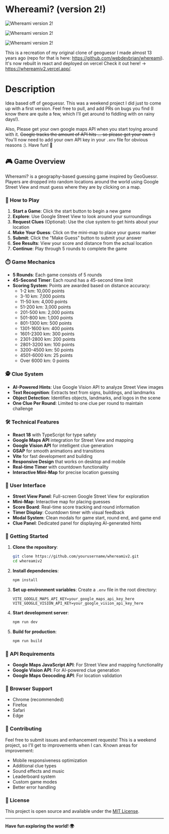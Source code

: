 Whereami? (version 2!)
========


![Whereami version 2!](https://i.imgur.com/ouB3ryy.png)

![Whereami version 2!](https://i.imgur.com/1RlHpxS.png)

![Whereami version 2!](https://i.imgur.com/TfgrDGY.png)

This is a recreation of my original clone of geoguessr I made almost 13 years ago (repo for that is here: https://github.com/webdevbrian/whereami). It's now rebuilt in react and deployed on vercel Check it out here! -> https://whereamiv2.vercel.app/.

# Description
Idea based off of geoguessr. This was a weekend project I did just to come up with a first version. Feel free to pull, and add PRs on bugs you find (I know there are quite a few, which I'll get around to fiddling with on rainy days!).

Also, Please get your own google maps API when you start toying around with it.  ~~Google tracks the amount of API hits ... so please get your own :)~~ You'll now need to add your own API key in your `.env` file for obvious reasons :). Have fun! 🤩

## 🎮 Game Overview

Whereami? is a geography-based guessing game inspired by GeoGuessr. Players are dropped into random locations around the world using Google Street View and must guess where they are by clicking on a map.

### 🎯 How to Play

1. **Start a Game**: Click the start button to begin a new game
2. **Explore**: Use Google Street View to look around your surroundings
3. **Request Clues** (Optional): Use the clue system to get hints about your location
4. **Make Your Guess**: Click on the mini-map to place your guess marker
5. **Submit**: Click the "Make Guess" button to submit your answer
6. **See Results**: View your score and distance from the actual location
7. **Continue**: Play through 5 rounds to complete the game

### ⏱️ Game Mechanics

- **5 Rounds**: Each game consists of 5 rounds
- **45-Second Timer**: Each round has a 45-second time limit
- **Scoring System**: Points are awarded based on distance accuracy:
  - 1-2 km: 10,000 points
  - 3-10 km: 7,000 points
  - 11-50 km: 4,000 points
  - 51-200 km: 3,000 points
  - 201-500 km: 2,000 points
  - 501-800 km: 1,000 points
  - 801-1300 km: 500 points
  - 1301-1600 km: 400 points
  - 1601-2300 km: 300 points
  - 2301-2800 km: 200 points
  - 2801-3200 km: 100 points
  - 3200-4500 km: 50 points
  - 4501-6000 km: 25 points
  - Over 6000 km: 0 points

### 🕵️ Clue System

- **AI-Powered Hints**: Use Google Vision API to analyze Street View images
- **Text Recognition**: Extracts text from signs, buildings, and landmarks
- **Object Detection**: Identifies objects, landmarks, and logos in the scene
- **One Clue Per Round**: Limited to one clue per round to maintain challenge

### 🛠️ Technical Features

- **React 18** with TypeScript for type safety
- **Google Maps API** integration for Street View and mapping
- **Google Vision API** for intelligent clue generation
- **GSAP** for smooth animations and transitions
- **Vite** for fast development and building
- **Responsive Design** that works on desktop and mobile
- **Real-time Timer** with countdown functionality
- **Interactive Mini-Map** for precise location guessing

### 🎨 User Interface

- **Street View Panel**: Full-screen Google Street View for exploration
- **Mini-Map**: Interactive map for placing guesses
- **Score Board**: Real-time score tracking and round information
- **Timer Display**: Countdown timer with visual feedback
- **Modal System**: Clean modals for game start, round end, and game end
- **Clue Panel**: Dedicated panel for displaying AI-generated hints

### 🚀 Getting Started

1. **Clone the repository**:
   ```bash
   git clone https://github.com/yourusername/whereamiv2.git
   cd whereamiv2
   ```

2. **Install dependencies**:
   ```bash
   npm install
   ```

3. **Set up environment variables**:
   Create a `.env` file in the root directory:
   ```
   VITE_GOOGLE_MAPS_API_KEY=your_google_maps_api_key_here
   VITE_GOOGLE_VISION_API_KEY=your_google_vision_api_key_here
   ```

4. **Start development server**:
   ```bash
   npm run dev
   ```

5. **Build for production**:
   ```bash
   npm run build
   ```

### 🔧 API Requirements

- **Google Maps JavaScript API**: For Street View and mapping functionality
- **Google Vision API**: For AI-powered clue generation
- **Google Maps Geocoding API**: For location validation

### 📱 Browser Support

- Chrome (recommended)
- Firefox
- Safari
- Edge

### 🤝 Contributing

Feel free to submit issues and enhancement requests! This is a weekend project, so I'll get to improvements when I can. Known areas for improvement:

- Mobile responsiveness optimization
- Additional clue types
- Sound effects and music
- Leaderboard system
- Custom game modes
- Better error handling

### 📄 License

This project is open source and available under the [MIT License](LICENSE).

---

**Have fun exploring the world! 🌍**
